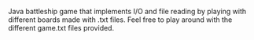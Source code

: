 Java battleship game that implements I/O and file reading by playing with different boards made with .txt files. Feel free to play around with the different game.txt files provided. 
